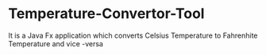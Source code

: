 # Temperature-Convertor-Tool
It is a Java Fx application which converts Celsius Temperature to Fahrenhite Temperature and vice -versa
